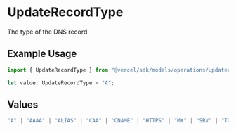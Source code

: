 # UpdateRecordType

The type of the DNS record

## Example Usage

```typescript
import { UpdateRecordType } from "@vercel/sdk/models/operations/updaterecord.js";

let value: UpdateRecordType = "A";
```

## Values

```typescript
"A" | "AAAA" | "ALIAS" | "CAA" | "CNAME" | "HTTPS" | "MX" | "SRV" | "TXT" | "NS"
```